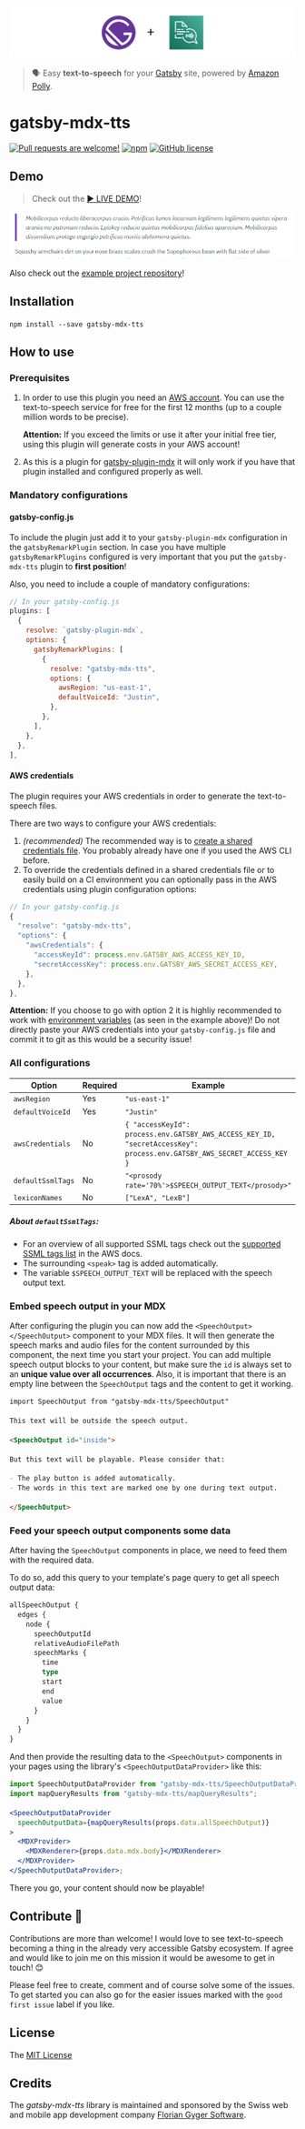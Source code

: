 ![Logo](./img/gatsby-mdx-tts.svg)

> 🗣 Easy **text-to-speech** for your [Gatsby](https://www.gatsbyjs.org/) site, powered by [Amazon Polly](https://aws.amazon.com/de/polly/).

# gatsby-mdx-tts

[![Pull requests are welcome!](https://img.shields.io/badge/PRs-welcome-brightgreen)](#contribute-)
[![npm](https://img.shields.io/npm/v/gatsby-mdx-tts)](https://www.npmjs.com/package/gatsby-mdx-tts)
[![GitHub license](https://img.shields.io/github/license/flogy/gatsby-mdx-tts)](https://github.com/flogy/gatsby-mdx-tts/blob/master/LICENSE)

## Demo

> Check out the [▶️ LIVE DEMO](https://gatsby-mdx-tts.netlify.com/curses-counter-curses-and-more)!

![Demo Screencast](./img/demo.gif)

Also check out the [example project repository](https://github.com/flogy/gatsby-mdx-tts-example)!

## Installation

`npm install --save gatsby-mdx-tts`

## How to use

### Prerequisites

1. In order to use this plugin you need an [AWS account](https://portal.aws.amazon.com/billing/signup). You can use the text-to-speech service for free for the first 12 months (up to a couple million words to be precise).

   **Attention:** If you exceed the limits or use it after your initial free tier, using this plugin will generate costs in your AWS account!

2. As this is a plugin for [gatsby-plugin-mdx](https://github.com/gatsbyjs/gatsby/tree/master/packages/gatsby-plugin-mdx) it will only work if you have that plugin installed and configured properly as well.

### Mandatory configurations

#### gatsby-config.js

To include the plugin just add it to your `gatsby-plugin-mdx` configuration in the `gatsbyRemarkPlugin` section. In case you have multiple `gatsbyRemarkPlugins` configured is very important that you put the `gatsby-mdx-tts` plugin to **first position**!

Also, you need to include a couple of mandatory configurations:

```javascript
// In your gatsby-config.js
plugins: [
  {
    resolve: `gatsby-plugin-mdx`,
    options: {
      gatsbyRemarkPlugins: [
        {
          resolve: "gatsby-mdx-tts",
          options: {
            awsRegion: "us-east-1",
            defaultVoiceId: "Justin",
          },
        },
      ],
    },
  },
],
```

#### AWS credentials

The plugin requires your AWS credentials in order to generate the text-to-speech files.

There are two ways to configure your AWS credentials:

1. _(recommended)_ The recommended way is to [create a shared credentials file](https://docs.aws.amazon.com/ses/latest/DeveloperGuide/create-shared-credentials-file.html). You probably already have one if you used the AWS CLI before.
2. To override the credentials defined in a shared credentials file or to easily build on a CI environment you can optionally pass in the AWS credentials using plugin configuration options:

```javascript
// In your gatsby-config.js
{
  "resolve": "gatsby-mdx-tts",
  "options": {
    "awsCredentials": {
      "accessKeyId": process.env.GATSBY_AWS_ACCESS_KEY_ID,
      "secretAccessKey": process.env.GATSBY_AWS_SECRET_ACCESS_KEY,
    },
  },
},
```

**Attention:** If you choose to go with option 2 it is highliy recommended to work with [environment variables](https://www.gatsbyjs.org/docs/environment-variables/) (as seen in the example above)! Do not directly paste your AWS credentials into your `gatsby-config.js` file and commit it to git as this would be a security issue!

### All configurations

| Option            | Required | Example                                                                                                                |
| ----------------- | -------- | ---------------------------------------------------------------------------------------------------------------------- |
| `awsRegion`       | Yes      | `"us-east-1"`                                                                                                          |
| `defaultVoiceId`  | Yes      | `"Justin"`                                                                                                             |
| `awsCredentials`  | No       | `{ "accessKeyId": process.env.GATSBY_AWS_ACCESS_KEY_ID, "secretAccessKey": process.env.GATSBY_AWS_SECRET_ACCESS_KEY }` |
| `defaultSsmlTags` | No       | `"<prosody rate='70%'>$SPEECH_OUTPUT_TEXT</prosody>"`                                                                  |
| `lexiconNames`    | No       | `["LexA", "LexB"]`                                                                                                     |

##### About `defaultSsmlTags`:

- For an overview of all supported SSML tags check out the [supported SSML tags list](https://docs.aws.amazon.com/polly/latest/dg/supportedtags.html) in the AWS docs.
- The surrounding `<speak>` tag is added automatically.
- The variable `$SPEECH_OUTPUT_TEXT` will be replaced with the speech output text.

### Embed speech output in your MDX

After configuring the plugin you can now add the `<SpeechOutput></SpeechOutput>` component to your MDX files. It will then generate the speech marks and audio files for the content surrounded by this component, the next time you start your project. You can add multiple speech output blocks to your content, but make sure the `id` is always set to an **unique value over all occurrences**. Also, it is important that there is an empty line between the `SpeechOutput` tags and the content to get it working.

```markdown
import SpeechOutput from "gatsby-mdx-tts/SpeechOutput"

This text will be outside the speech output.

<SpeechOutput id="inside">

But this text will be playable. Please consider that:

- The play button is added automatically.
- The words in this text are marked one by one during text output.

</SpeechOutput>
```

### Feed your speech output components some data

After having the `SpeechOutput` components in place, we need to feed them with the required data.

To do so, add this query to your template's page query to get all speech output data:

```graphql
allSpeechOutput {
  edges {
    node {
      speechOutputId
      relativeAudioFilePath
      speechMarks {
        time
        type
        start
        end
        value
      }
    }
  }
}
```

And then provide the resulting data to the `<SpeechOutput>` components in your pages using the library's `<SpeechOutputDataProvider>` like this:

```jsx harmony
import SpeechOutputDataProvider from "gatsby-mdx-tts/SpeechOutputDataProvider";
import mapQueryResults from "gatsby-mdx-tts/mapQueryResults";

<SpeechOutputDataProvider
  speechOutputData={mapQueryResults(props.data.allSpeechOutput)}
>
  <MDXProvider>
    <MDXRenderer>{props.data.mdx.body}</MDXRenderer>
  </MDXProvider>
</SpeechOutputDataProvider>;
```

There you go, your content should now be playable!

## Contribute 🦸

Contributions are more than welcome! I would love to see text-to-speech becoming a thing in the already very accessible Gatsby ecosystem. If agree and would like to join me on this mission it would be awesome to get in touch! 😊

Please feel free to create, comment and of course solve some of the issues. To get started you can also go for the easier issues marked with the `good first issue` label if you like.

## License

The [MIT License](LICENSE)

## Credits

The _gatsby-mdx-tts_ library is maintained and sponsored by the Swiss web and mobile app development company [Florian Gyger Software](https://floriangyger.ch).
